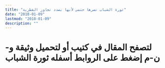```yaml
---
title: "ثورة الشباب نصرها حتمي لأنها بصدد تجاوز القطرية"
date: "2018-01-09"
lastmod: "2018-01-09"
description: ""
---
```

# **لتصفح المقال في كتيب أو لتحميل وثيقة و-ن-م إضغط على الروابط أسفله** **ثورة الشباب**

###